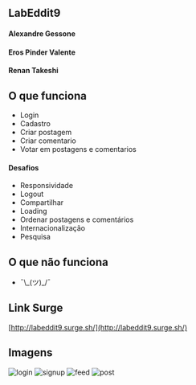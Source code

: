 ## LabEddit9

#### Alexandre Gessone

#### Eros Pinder Valente

#### Renan Takeshi

## O que funciona

- Login
- Cadastro
- Criar postagem
- Criar comentario
- Votar em postagens e comentarios

#### Desafios

- Responsividade
- Logout
- Compartilhar
- Loading
- Ordenar postagens e comentários
- Internacionalização
- Pesquisa

## O que não funciona

- ¯\\\_(ツ)\_/¯

## Link Surge

[http://labeddit9.surge.sh/](http://labeddit9.surge.sh/)

## Imagens

![login](https://user-images.githubusercontent.com/10583511/87234452-7221e480-c3a7-11ea-864c-3e925c99ee75.png)
![signup](https://user-images.githubusercontent.com/10583511/87234453-73eba800-c3a7-11ea-946c-ecd4a432f217.png)
![feed](https://user-images.githubusercontent.com/10583511/87251789-b0211600-c444-11ea-9101-81c9438e1563.png)
![post](https://user-images.githubusercontent.com/10583511/87234456-76e69880-c3a7-11ea-9d05-ffc4921eae27.png)
